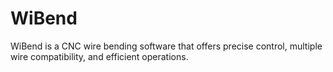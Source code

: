 # WiBend
WiBend is a CNC wire bending software that offers precise control, multiple wire compatibility, and efficient operations.
